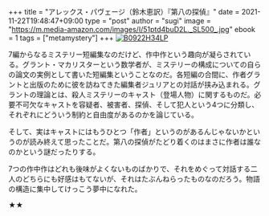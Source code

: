 +++
title = "アレックス・パヴェージ（鈴木恵訳）『第八の探偵』"
date = 2021-11-22T19:48:47+09:00
type = "post"
author = "sugi"
image = "https://m.media-amazon.com/images/I/51ptd4buD2L._SL500_.jpg"
ebook = 1
tags = ["metamystery"]
+++
<a href="https://www.amazon.co.jp/dp/B0922H34LP/?tag=chezsugi-22" target="_blank" class="alignleft"><img src="https://m.media-amazon.com/images/I/51ptd4buD2L._SL500_.jpg" alt="B0922H34LP" border="0" /></a>

7編からなるミステリー短編集なのだけど、作中作という趣向が凝らされている。グラント・マカリスターという数学者が、ミステリーの構成についての自らの論文の実例として書いた短編集ということなのだ。各短編の合間に、作者グラントと出版のために彼を訪ねてきた編集者ジュリアとの対話が挟み込まれる。グラントの理論とは、殺人ミステリーのキャスト（登場人物）に関するものだ。必要不可欠なキャストを容疑者、被害者、探偵、そして犯人という4つに分類し、それぞれにどういう制約と自由度があるのかを論じている。

そして、実はキャストにはもうひとつ「作者」というのがあるんじゃないかというのが読み終えて思ったことだ。第八の探偵がたどり着くのはまさに作者は誰なのかという謎だったりする。

7つの作中作はどれも後味がよくないものばかりで、それをめぐって対話する二人のどちらにも好感はもてないが、それはたぶんねらったものなのだろう。物語の構造に集中してけっこう夢中になれた。

★★